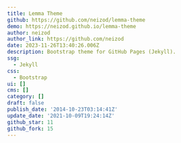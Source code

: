 ```yaml
---
title: Lemma Theme
github: https://github.com/neizod/lemma-theme
demo: https://neizod.github.io/lemma-theme
author: neizod
author_link: https://github.com/neizod
date: 2023-11-26T13:40:26.006Z
description: Bootstrap theme for GitHub Pages (Jekyll).
ssg:
  - Jekyll
css:
  - Bootstrap
ui: []
cms: []
category: []
draft: false
publish_date: '2014-10-23T03:14:41Z'
update_date: '2021-10-09T19:24:14Z'
github_star: 11
github_fork: 15
---
```

